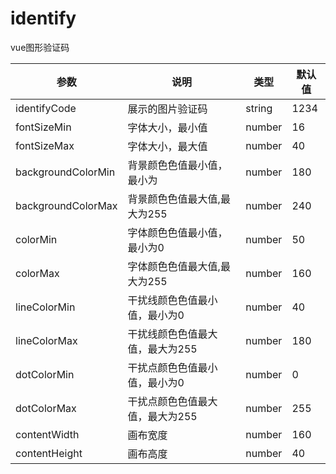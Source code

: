 # identify
vue图形验证码

| 参数               | 说明                            | 类型   | 默认值 |
| ------------------ | ------------------------------- | ------ | ------ |
| identifyCode       | 展示的图片验证码                | string | 1234   |
| fontSizeMin        | 字体大小，最小值                | number | 16     |
| fontSizeMax        | 字体大小，最大值                | number | 40     |
| backgroundColorMin | 背景颜色色值最小值，最小为      | number | 180    |
| backgroundColorMax | 背景颜色色值最大值,最大为255    | number | 240    |
| colorMin           | 字体颜色色值最小值，最小为0     | number | 50     |
| colorMax           | 字体颜色色值最大值,最大为255    | number | 160    |
| lineColorMin       | 干扰线颜色色值最小值，最小为0   | number | 40     |
| lineColorMax       | 干扰线颜色色值最大值，最大为255 | number | 180    |
| dotColorMin        | 干扰点颜色色值最小值，最小为0   | number | 0      |
| dotColorMax        | 干扰点颜色色值最大值，最大为255 | number | 255    |
| contentWidth       | 画布宽度                        | number | 160    |
| contentHeight      | 画布高度                        | number | 40     |
